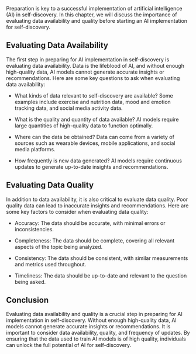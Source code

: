 



Preparation is key to a successful implementation of artificial intelligence (AI) in self-discovery. In this chapter, we will discuss the importance of evaluating data availability and quality before starting an AI implementation for self-discovery.

Evaluating Data Availability
----------------------------

The first step in preparing for AI implementation in self-discovery is evaluating data availability. Data is the lifeblood of AI, and without enough high-quality data, AI models cannot generate accurate insights or recommendations. Here are some key questions to ask when evaluating data availability:

* What kinds of data relevant to self-discovery are available? Some examples include exercise and nutrition data, mood and emotion tracking data, and social media activity data.

* What is the quality and quantity of data available? AI models require large quantities of high-quality data to function optimally.

* Where can the data be obtained? Data can come from a variety of sources such as wearable devices, mobile applications, and social media platforms.

* How frequently is new data generated? AI models require continuous updates to generate up-to-date insights and recommendations.

Evaluating Data Quality
-----------------------

In addition to data availability, it is also critical to evaluate data quality. Poor quality data can lead to inaccurate insights and recommendations. Here are some key factors to consider when evaluating data quality:

* Accuracy: The data should be accurate, with minimal errors or inconsistencies.

* Completeness: The data should be complete, covering all relevant aspects of the topic being analyzed.

* Consistency: The data should be consistent, with similar measurements and metrics used throughout.

* Timeliness: The data should be up-to-date and relevant to the question being asked.

Conclusion
----------

Evaluating data availability and quality is a crucial step in preparing for AI implementation in self-discovery. Without enough high-quality data, AI models cannot generate accurate insights or recommendations. It is important to consider data availability, quality, and frequency of updates. By ensuring that the data used to train AI models is of high quality, individuals can unlock the full potential of AI for self-discovery.
